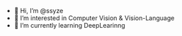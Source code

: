 - 👋 Hi, I’m @ssyze
- 👀 I’m interested in Computer Vision & Vision-Language
- 🌱 I’m currently learning DeepLearinng


<!---
ssyze/ssyze is a ✨ special ✨ repository because its `README.md` (this file) appears on your GitHub profile.
You can click the Preview link to take a look at your changes.
- 💞️ I’m looking to collaborate on ...
- 📫 How to reach me ...
--->
